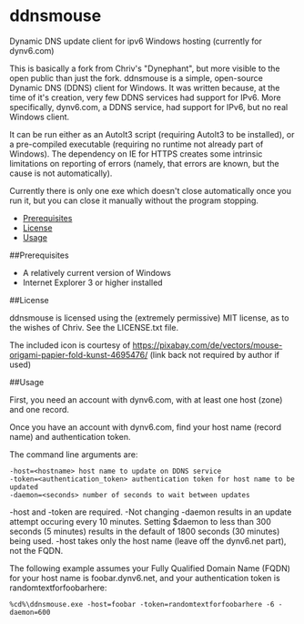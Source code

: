 # ddnsmouse
Dynamic DNS update client for ipv6 Windows hosting (currently for dynv6.com) 


This is basically a fork from Chriv's "Dynephant", but more visible to the open public than just the fork.
ddnsmouse is a simple, open-source Dynamic DNS (DDNS) client for Windows. It was written because, at the time of it's creation, very few DDNS services had support for IPv6. More specifically, dynv6.com, a DDNS service, had support for IPv6, but no real Windows client.

It can be run either as an AutoIt3 script (requiring AutoIt3 to be installed), or a pre-compiled executable (requiring no runtime not already part of Windows). The dependency on IE for HTTPS creates some intrinsic limitations on reporting of errors (namely, that errors are known, but the cause is not automatically).

Currently there is only one exe which doesn't close automatically once you run it, but you can close it manually without the program stopping. 

* [Prerequisites](#prerequisites)
* [License](#license)
* [Usage](#usage)

##Prerequisites

* A relatively current version of Windows
* Internet Explorer 3 or higher installed

##License

ddnsmouse is licensed using the (extremely permissive) MIT license, as to the wishes of Chriv.
See the LICENSE.txt file.

The included icon is courtesy of https://pixabay.com/de/vectors/mouse-origami-papier-fold-kunst-4695476/
(link back not required by author if used)

##Usage

First, you need an account with dynv6.com, with at least one host (zone) and one record.

Once you have an account with dynv6.com, find your host name (record name) and
authentication token.

The command line arguments are:

    -host=<hostname> host name to update on DDNS service
    -token=<authentication_token> authentication token for host name to be updated
    -daemon=<seconds> number of seconds to wait between updates


-host and -token are required.
-Not changing -daemon results in an update attempt occuring every 10 minutes. Setting $daemon to less than 300 seconds (5 minutes) results in the default
of 1800 seconds (30 minutes) being used.
-host takes only the host name (leave off the dynv6.net part), not the FQDN.


The following example assumes your Fully Qualified Domain Name (FQDN)
for your host name is foobar.dynv6.net, and your authentication token
is randomtextforfoobarhere:

```
%cd%\ddnsmouse.exe -host=foobar -token=randomtextforfoobarhere -6 -daemon=600
```
